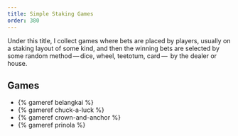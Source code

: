 ```yaml
---
title: Simple Staking Games
order: 380
---
```


Under this title, I collect games where bets are placed by players, usually on a
staking layout of some kind, and then the winning bets are selected by some
random method — dice, wheel, teetotum, card —  by the dealer or house.

## Games

<ul class="columnar">
<li>{% gameref belangkai %}</li>
<li>{% gameref chuck-a-luck %}</li>
<li>{% gameref crown-and-anchor %}</li>
<li>{% gameref prinola %}</li>
</ul>
